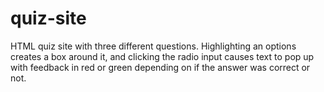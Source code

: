 # quiz-site

HTML quiz site with three different questions. Highlighting an options 
creates a box around it, and clicking the radio input causes text to pop up with feedback in red or green depending on if the answer was correct or not.